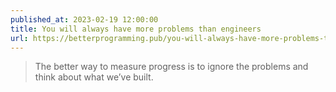 ```yaml
---
published_at: 2023-02-19 12:00:00
title: You will always have more problems than engineers
url: https://betterprogramming.pub/you-will-always-have-more-problems-than-engineers-aafff94a4623
---
```


<blockquote><p>The better way to measure progress is to ignore the problems and think about what we’ve built.</p></blockquote>

